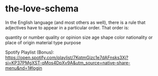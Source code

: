 # the-love-schema

In the English language (and most others as well), there is a rule that adjectives have to appear in a particular order. That order is:

quantity or number
quality or opinion
size
age
shape
color
nationality or place of origin
material
type
purpose

Spotify Playlist (Bonus): https://open.spotify.com/playlist/7KqtmGizc1e7dAFnsks3Xj?si=KP37PMgXST-qMos4DpXv9A&utm_source=native-share-menu&nd=1#login
